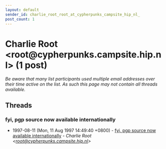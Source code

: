 ```yaml
---
layout: default
sender_id: charlie_root_root_at_cypherpunks_campsite_hip_nl_
post_count: 1
---
```


# Charlie Root <root<span>@</span>cypherpunks.campsite.hip.nl> (1 post)

_Be aware that many list participants used multiple email addresses over their time active on the list. As such this page may not contain all threads available._

## Threads

### fyi, pgp source now available internationally
+ 1997-08-11 (Mon, 11 Aug 1997 14:49:40 +0800) - [fyi, pgp source now available internationally](/archive/1997/08/b515bbbda55e230bb81dab32d24573cfbd1a3c6026f070884544c03999418e90) - _Charlie Root \<root@cypherpunks.campsite.hip.nl\>_

